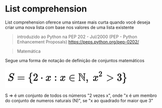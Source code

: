 # List comprehension

List comprehension oferece uma sintaxe mais curta quando você deseja criar uma nova lista com base nos valores de uma lista existente

> introduzido ao Python na PEP 202 - Jul/2000 (PEP - Python Enhancement Proposals)
https://peps.python.org/pep-0202/

> Matemática

Segue uma forma de notação de definição de conjuntos matemáticos

![notation](./notation.png)

S => é um conjunto de todos os números "2 vezes x", onde "x é um membro do conjunto de numeros naturais (N)", se "x ao quadrado for maior que 3"
